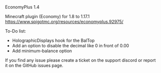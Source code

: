 EconomyPlus 1.4

Minecraft plugin (Economy) for 1.8 to 1.17.1
https://www.spigotmc.org/resources/economyplus.92975/

To-Do list:
- HolographicDisplays hook for the BalTop
- Add an option to disable the decimal like 0 in front of 0.00
- Add minimum-balance option

If you find any issue please create a ticket on the support discord or report it on the GitHub issues page.
